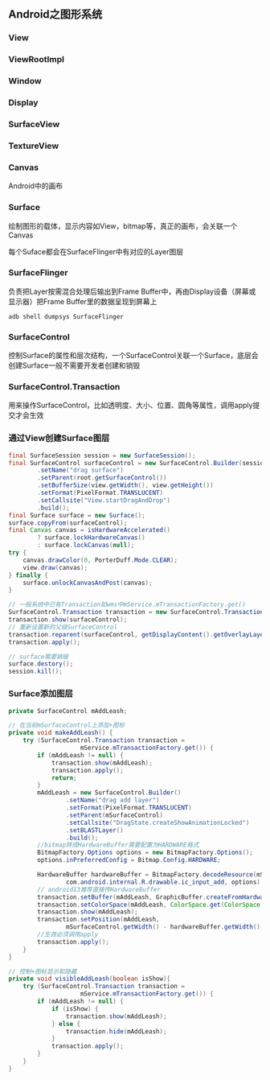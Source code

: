 ## Android之图形系统
### View
### ViewRootImpl
### Window
### Display
### SurfaceView
### TextureView
### Canvas
Android中的画布
### Surface
绘制图形的载体，显示内容如View，bitmap等，真正的画布，会关联一个Canvas

每个Suface都会在SurfaceFlinger中有对应的Layer图层

### SurfaceFlinger
负责把Layer按需混合处理后输出到Frame Buffer中，再由Display设备（屏幕或显示器）把Frame Buffer里的数据呈现到屏幕上
```shell
adb shell dumpsys SurfaceFlinger
```
### SurfaceControl
控制Surface的属性和层次结构，一个SurfaceControl关联一个Surface，底层会创建Surface一般不需要开发者创建和销毁

### SurfaceControl.Transaction
用来操作SurfaceControl，比如透明度、大小、位置、圆角等属性，调用apply提交才会生效

### 通过View创建Surface图层
```java
final SurfaceSession session = new SurfaceSession();
final SurfaceControl surfaceControl = new SurfaceControl.Builder(session)
        .setName("drag surface")
        .setParent(root.getSurfaceControl())
        .setBufferSize(view.getWidth(), view.getHeight())
        .setFormat(PixelFormat.TRANSLUCENT)
        .setCallsite("View.startDragAndDrop")
        .build();
final Surface surface = new Surface();
surface.copyFrom(surfaceControl);
final Canvas canvas = isHardwareAccelerated()
        ? surface.lockHardwareCanvas()
        : surface.lockCanvas(null);
try {
    canvas.drawColor(0, PorterDuff.Mode.CLEAR);
    view.draw(canvas);
} finally {
    surface.unlockCanvasAndPost(canvas);
}

// 一般系统中已有Transaction如wms中mService.mTransactionFactory.get()
SurfaceControl.Transaction transaction = new SurfaceControl.Transaction();
transaction.show(surfaceControl);
// 重新设置新的父级SurfaceControl
transaction.reparent(surfaceControl, getDisplayContent().getOverlayLayer())
transaction.apply();

// surface需要销毁
surface.destory();
session.kill();
```

### Surface添加图层
```java
private SurfaceControl mAddLeash;

// 在当前mSurfaceControl上添加+图标
private void makeAddLeash() {
    try (SurfaceControl.Transaction transaction =
                    mService.mTransactionFactory.get()) {
        if (mAddLeash != null) {
            transaction.show(mAddLeash);
            transaction.apply();
            return;
        }
        mAddLeash = new SurfaceControl.Builder()
                .setName("drag add layer")
                .setFormat(PixelFormat.TRANSLUCENT)
                .setParent(mSurfaceControl)
                .setCallsite("DragState.createShowAnimationLocked")
                .setBLASTLayer()
                .build();
        //bitmap转成HardwareBuffer需要配置为HARDWARE格式
        BitmapFactory.Options options = new BitmapFactory.Options();
        options.inPreferredConfig = Bitmap.Config.HARDWARE;

        HardwareBuffer hardwareBuffer = BitmapFactory.decodeResource(mService.mContext.getResources(),
                com.android.internal.R.drawable.ic_input_add, options).getHardwareBuffer();
        // android13推荐直接传HardwareBuffer
        transaction.setBuffer(mAddLeash, GraphicBuffer.createFromHardwareBuffer(hardwareBuffer));
        transaction.setColorSpace(mAddLeash, ColorSpace.get(ColorSpace.Named.SRGB));
        transaction.show(mAddLeash);
        transaction.setPosition(mAddLeash,
                mSurfaceControl.getWidth() - hardwareBuffer.getWidth(), 0);
        //生效必须调用apply
        transaction.apply();
    }
}

// 控制+图标显示和隐藏
private void visibleAddLeash(boolean isShow){
    try (SurfaceControl.Transaction transaction =
                    mService.mTransactionFactory.get()) {
        if (mAddLeash != null) {
            if (isShow) {
                transaction.show(mAddLeash);
            } else {
                transaction.hide(mAddLeash);
            }
            transaction.apply();
        }
    }
}
```